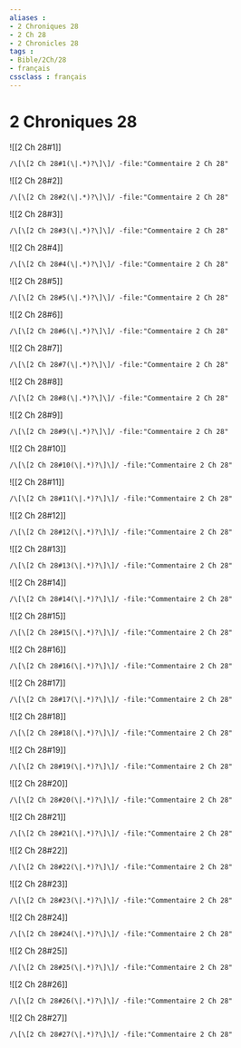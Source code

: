 ```yaml
---
aliases : 
- 2 Chroniques 28
- 2 Ch 28
- 2 Chronicles 28
tags : 
- Bible/2Ch/28
- français
cssclass : français
---
```


# 2 Chroniques 28

![[2 Ch 28#1]]

```query
/\[\[2 Ch 28#1(\|.*)?\]\]/ -file:"Commentaire 2 Ch 28"
```

![[2 Ch 28#2]]

```query
/\[\[2 Ch 28#2(\|.*)?\]\]/ -file:"Commentaire 2 Ch 28"
```

![[2 Ch 28#3]]

```query
/\[\[2 Ch 28#3(\|.*)?\]\]/ -file:"Commentaire 2 Ch 28"
```

![[2 Ch 28#4]]

```query
/\[\[2 Ch 28#4(\|.*)?\]\]/ -file:"Commentaire 2 Ch 28"
```

![[2 Ch 28#5]]

```query
/\[\[2 Ch 28#5(\|.*)?\]\]/ -file:"Commentaire 2 Ch 28"
```

![[2 Ch 28#6]]

```query
/\[\[2 Ch 28#6(\|.*)?\]\]/ -file:"Commentaire 2 Ch 28"
```

![[2 Ch 28#7]]

```query
/\[\[2 Ch 28#7(\|.*)?\]\]/ -file:"Commentaire 2 Ch 28"
```

![[2 Ch 28#8]]

```query
/\[\[2 Ch 28#8(\|.*)?\]\]/ -file:"Commentaire 2 Ch 28"
```

![[2 Ch 28#9]]

```query
/\[\[2 Ch 28#9(\|.*)?\]\]/ -file:"Commentaire 2 Ch 28"
```

![[2 Ch 28#10]]

```query
/\[\[2 Ch 28#10(\|.*)?\]\]/ -file:"Commentaire 2 Ch 28"
```

![[2 Ch 28#11]]

```query
/\[\[2 Ch 28#11(\|.*)?\]\]/ -file:"Commentaire 2 Ch 28"
```

![[2 Ch 28#12]]

```query
/\[\[2 Ch 28#12(\|.*)?\]\]/ -file:"Commentaire 2 Ch 28"
```

![[2 Ch 28#13]]

```query
/\[\[2 Ch 28#13(\|.*)?\]\]/ -file:"Commentaire 2 Ch 28"
```

![[2 Ch 28#14]]

```query
/\[\[2 Ch 28#14(\|.*)?\]\]/ -file:"Commentaire 2 Ch 28"
```

![[2 Ch 28#15]]

```query
/\[\[2 Ch 28#15(\|.*)?\]\]/ -file:"Commentaire 2 Ch 28"
```

![[2 Ch 28#16]]

```query
/\[\[2 Ch 28#16(\|.*)?\]\]/ -file:"Commentaire 2 Ch 28"
```

![[2 Ch 28#17]]

```query
/\[\[2 Ch 28#17(\|.*)?\]\]/ -file:"Commentaire 2 Ch 28"
```

![[2 Ch 28#18]]

```query
/\[\[2 Ch 28#18(\|.*)?\]\]/ -file:"Commentaire 2 Ch 28"
```

![[2 Ch 28#19]]

```query
/\[\[2 Ch 28#19(\|.*)?\]\]/ -file:"Commentaire 2 Ch 28"
```

![[2 Ch 28#20]]

```query
/\[\[2 Ch 28#20(\|.*)?\]\]/ -file:"Commentaire 2 Ch 28"
```

![[2 Ch 28#21]]

```query
/\[\[2 Ch 28#21(\|.*)?\]\]/ -file:"Commentaire 2 Ch 28"
```

![[2 Ch 28#22]]

```query
/\[\[2 Ch 28#22(\|.*)?\]\]/ -file:"Commentaire 2 Ch 28"
```

![[2 Ch 28#23]]

```query
/\[\[2 Ch 28#23(\|.*)?\]\]/ -file:"Commentaire 2 Ch 28"
```

![[2 Ch 28#24]]

```query
/\[\[2 Ch 28#24(\|.*)?\]\]/ -file:"Commentaire 2 Ch 28"
```

![[2 Ch 28#25]]

```query
/\[\[2 Ch 28#25(\|.*)?\]\]/ -file:"Commentaire 2 Ch 28"
```

![[2 Ch 28#26]]

```query
/\[\[2 Ch 28#26(\|.*)?\]\]/ -file:"Commentaire 2 Ch 28"
```

![[2 Ch 28#27]]

```query
/\[\[2 Ch 28#27(\|.*)?\]\]/ -file:"Commentaire 2 Ch 28"
```

